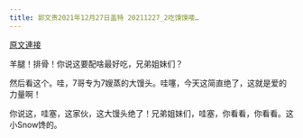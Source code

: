 ```yaml
---
title: 郭文贵2021年12月27日盖特 20211227_2吃馍馍喽…
---
```


[原文連接](https://gnews.org/ThreadView/53483389)

羊腿！排骨！你说这要配啥最好吃，兄弟姐妹们？


然后看这个。哇，7哥专为7嫂蒸的大馒头。哇噻，今天这简直绝了，这就是爱的力量啊！


你说这，哇塞，这家伙，这大馒头绝了！兄弟姐妹们，哇塞，你看看，你看看。这小Snow馋的。
